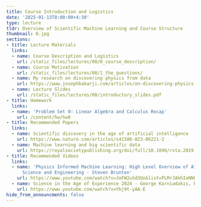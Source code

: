 ```yaml
---
title: Course Introduction and Logistics
date: '2025-01-13T8:00:00+4:30'
type: lecture
tldr: Overview of Scientific Machine Learning and Course Structure
thumbnail: 0.jpg
sections:
- title: Lecture Materials
  links:
  - name: Course Description and Logistics
    url: /static_files/lectures/00/0_course_description/
  - name: Course Motivation
    url: /static_files/lectures/00/1_the_questions/
  - name: My research on discovering physics from data
    url: https://www.josephbakarji.com/articles/on-discovering-physics-from-data
  - name: Lecture Slides
    url: /static_files/lectures/00/introductory_slides.pdf
- title: Homework
  links:
  - name: 'Problem Set 0: Linear Algebra and Calculus Recap'
    url: /content/hw/hw0
- title: Recommended Papers
  links:
  - name: Scientific discovery in the age of artificial intelligence
    url: https://www.nature.com/articles/s41586-023-06221-2
  - name: Machine learning and big scientific data
    url: https://royalsocietypublishing.org/doi/full/10.1098/rsta.2019.0054
- title: Recommended Videos
  links:
  - name: 'Physics Informed Machine Learning: High Level Overview of AI and ML in
      Science and Engineering - Steven Brunton'
    url: https://www.youtube.com/watch?v=JoFW2uSd3Uo&list=PLMrJAkhIeNNQ0BaKuBKY43k4xMo6NSbBa&ab_channel=SteveBrunton
  - name: Science in the Age of Experience 2024 - George Karniadakis, Brown University
    url: https://www.youtube.com/watch?v=Ybj9t-yAA-E
hide_from_announcments: false
---
```

